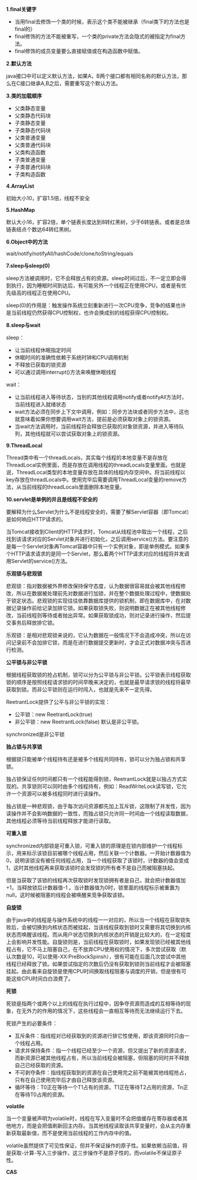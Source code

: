 **1.final关键字**

- 当用final去修饰一个类的时候，表示这个类不能被继承（final类下的方法也是final的）
- final修饰的方法不能被重写，一个类的private方法会隐式的被指定为final方法。
- final修饰的成员变量要么直接赋值或在构造函数中赋值。

**2.默认方法**

java接口中可以定义默认方法，如果A，B两个接口都有相同名称的默认方法，那么在C接口继承A,B之后，需要重写这个默认方法。

**3.类的加载顺序**

- 父类静态变量
- 父类静态代码块
- 子类静态变量
- 子类静态代码块
- 父类普通变量
- 父类普通代码块
- 父类构造函数
- 子类普通变量
- 子类普通代码块
- 子类构造函数

**4.ArrayList**

初始大小10，扩容1.5倍，线程不安全

**5.HashMap**

默认大小16，扩容2倍，单个链表长度达到8转红黑树，少于6转链表。或者是总体链表结点个数达64转红黑树。

**6.Object中的方法**

wait/notify/notifyAll/hashCode/clone/toString/equals

**7.sleep与sleep(0)**

sleep方法被调用时，它不会释放占有的资源。sleep时间过后，不一定立即会得到执行，因为睡眠时间到达后，有可能另外一个线程正在使用CPU，或者是有优先级高的线程正在使用CPU。

sleep(0)的作用是：触发操作系统立刻重新进行一次CPU竞争，竞争的结果也许是当前线程仍然获得CPU控制权，也许会换成别的线程获得CPU控制权。

**8.sleep与wait**

sleep：

- 让当前线程休眠指定时间
- 休眠时间的准确性依赖于系统时钟和CPU调用机制
- 不释放已获取的锁资源
- 可以通过调用interrupt()方法来唤醒休眠线程

wait：

- 让当前线程进入等待状态，当别的其他线程调用notify或者notifyAll方法时，当前线程进入就绪状态
- wait方法必须在同步上下文中调用，例如：同步方法块或者同步方法中，这也就意味着如果你想要调用wait方法，提前是必须获取对象上的锁资源。
- 当wait方法调用时，当前线程将会释放已获取的对象锁资源，并进入等待队列，其他线程就可以尝试获取对象上的锁资源。

**9.ThreadLocal**

Thread类中有一个threadLocals，其实每个线程的本地变量不是存放在ThreadLocal实例里面，而是存放在调用线程的threadLocals变量里面。也就是说，ThreadLocal类型的本地变量存放在具体的线程内存空间中。将当前线程以key存放在threadLocals中。使用完毕后需要调用ThreadLocal变量的remove方法，从当前线程的threadLocals里面删除本地变量。

**10.servlet是单例的并且是线程不安全的**

要解释为什么Servlet为什么不是线程安全的，需要了解Servlet容器（即Tomcat）是如何响应HTTP请求的。

当Tomcat接收到Client的HTTP请求时，Tomcat从线程池中取出一个线程，之后找到该请求对应的Servlet对象并进行初始化，之后调用service()方法。要注意的是每一个Servlet对象再Tomcat容器中只有一个实例对象，即是单例模式。如果多个HTTP请求请求的是同一个Servlet，那么着两个HTTP请求对应的线程将并发调用Servlet的service()方法。

**乐观锁与悲观锁**

悲观锁：指对数据被外界修改保持保守态度，认为数据很容易就会被其他线程修改，所以在数据被处理前先对数据进行加锁，并在整个数据处理过程中，使数据处于锁定状态。悲观锁的实现往往依靠数据库提供的锁机制，即在数据库中，在对数据记录操作前给记录加排它锁。如果获取锁失败，则说明数据正在被其他线程修改，当前线程则等待或者抛出异常。如果获取锁成功，则对记录进行操作，然后提交事务后释放排它锁。

乐观锁：是相对悲观锁来说的，它认为数据在一般情况下不会造成冲突，所以在访问记录前不会加排它锁，而是在进行数据提交更新时，才会正式对数据冲突与否进行检测。

**公平锁与非公平锁**

根据线程获取锁的抢占机制，锁可以分为公平锁与非公平锁。公平锁表示线程获取锁的顺序是按照线程请求锁的时间早晚来决定的，也就是最早请求锁的线程将最早获取到锁。而非公平锁则在运行时闯入，也就是先来不一定先得。

ReetrantLock提供了公平与非公平锁的实现：

- 公平锁：new ReetrantLock(true)
- 非公平锁：new ReetrantLock(false) 默认是非公平锁。

synchronized是非公平锁

**独占锁与共享锁**

根据锁只能被单个线程持有还是被多个线程共同持有，锁可以分为独占锁和共享锁。

独占锁保证任何时间都只有一个线程能得到锁，ReetrantLock就是以独占方式实现的。共享锁则可以同时由多个线程持有，例如：ReadWriteLock读写锁，它允许一个资源可以被多线程同时进行读操作。

独占锁是一种悲观锁，由于每次访问资源都先加上互斥锁，这限制了并发性，因为读操作并不会影响数据的一致性，而独占锁只允许同一时间由一个线程读取数据，其他线程必须等待当前线程释放才能进行读取。

**可重入锁**

synchronized内部锁是可重入锁，可重入锁的原理是在锁内部维护一个线程标示，用来标示该锁目前被哪个线程占用，然后关联一个计数器。一开始计数器值为0，说明该锁没有被任何线程占用，当一个线程获取了该锁时，计数器的值会变成1，这时其他线程再来获取该锁时会发现锁的所有者不是自己而被阻塞扶起。

但是当获取了该锁的线程再次获取锁时发现锁拥有者是自己，就会把计数器值加+1，当释放锁后计数器值-1 。当计数器值为0时，锁里面的线程标示被重置为null，这时候被阻塞的线程会被唤醒来竞争获取该锁。

**自旋锁**

由于java中的线程是与操作系统中的线程一一对应的，所以当一个线程在获取锁失败后，会被切换到内核状态而被挂起，当该线程获取到锁时又需要将其切换到内核状态而唤醒该线程。而从用户状态切换到内核状态的开销是比较大的，在一定程度上会影响并发性能。自旋锁则是，当前线程在获取锁时，如果发现锁已经被其他线程占有，它不马上阻塞自己，在不放弃CPU使用权的情况下，多次尝试获取（默认次数是10，可以使用-XX:PreBlockSpinsh），很有可能在后面几次尝试中其他线程已经释放了锁。如果尝试指定的次数后仍没有获取到锁则当前线程才会被阻塞挂起。由此看来自旋锁是使用CPU时间换取线程阻塞与调度的开销，但是很有可能这些CPU时间白白浪费了。

**死锁**

死锁是指两个或两个以上的线程在执行过程中，因争夺资源而造成的互相等待的现象，在无外力的作用的情况下，这些线程会一直相互等待而无法继续运行下去。

死锁产生的必要条件：

- 互斥条件：指线程对已经获取到的资源进行排它性使用，即该资源同时只由一个线程占用。
- 请求并保持条件：指一个线程已经至少一个资源，但又提出了新的资源请求，而新资源已被其他线程占有，所以当前线程会被阻塞，但阻塞的同时并不释放自己已经获取的资源。
- 不可剥夺条件：指线程获取到的资源在自己使用完之前不能被其他线程抢占，只有在自己使用完毕后才由自己释放该资源。
- 循环等待：T0正在等待一个T1占有的资源，T1正在等待T2占用的资源，Tn正在等待T0占用的资源。

**volatile**

当一个变量被声明为volatile时，线程在写入变量时不会把值缓存在寄存器或者其他地方，而是会把值刷新回主内存。当其他线程读取该共享变量时，会从主内存重新获取最新值，而不是使用当前线程的工作内存中的值。

volatile虽然提供了可见性保证，但并不保证操作的原子性。如果依赖当前值，将是获取-计算-写入三步操作，这三步操作不是原子性的，而volatile不保证原子性。

**CAS**



